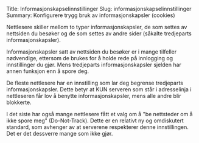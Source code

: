 Title: Informasjonskapselinnstillinger
Slug: informasjonskapselinnstillinger
Summary: Konfigurere trygg bruk av informasjonskapsler (cookies)

Nettlesere skiller mellom to typer informasjonskapsler, de som settes av
nettsiden du besøker og de som settes av andre sider (såkalte
tredjeparts informasjonskapsler).

Informasjonskapsler satt av nettsiden du besøker er i mange tilfeller
nødvendige, ettersom de brukes for å holde rede på innlogging og
innstillinger du gjør. Mens tredjeparts informasjonskapsler sjelden har
annen funksjon enn å spore deg.

De fleste nettlesere har en innstilling som lar deg begrense tredjeparts
informasjonskapsler. Dette betyr at KUN serveren som står i adresselinja
i nettleseren får lov å benytte informasjonskapsler, mens alle andre
blir blokkerte.

I det siste har også mange nettlesere fått et valg om å "be nettsteder
om å ikke spore meg" (Do-Not-Track). Dette er en relativt ny og
omdiskutert standard, som avhenger av at serverene respekterer denne
innstillingen. Det er det dessverre mange som ikke gjør.

 
